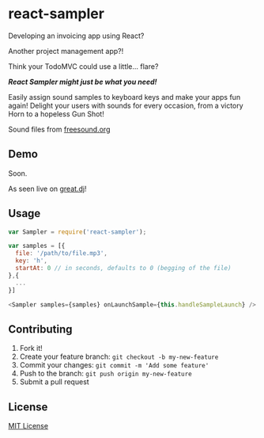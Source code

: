 react-sampler
==============

Developing an invoicing app using React?

Another project management app?!

Think your TodoMVC could use a little... flare?

___React Sampler might just be what you need!___

Easily assign sound samples to keyboard keys and make your apps fun again!
Delight your users with sounds for every occasion, from a victory Horn to a hopeless Gun Shot!

Sound files from [freesound.org](http://freesound.org/)

## Demo
Soon.

As seen live on [great.dj](http://great.dj/)!

## Usage

```javascript
var Sampler = require('react-sampler');

var samples = [{
  file: '/path/to/file.mp3',
  key: 'h',
  startAt: 0 // in seconds, defaults to 0 (begging of the file)
},{
  ...
}]

<Sampler samples={samples} onLaunchSample={this.handleSampleLaunch} />
```

## Contributing

1. Fork it!
2. Create your feature branch: `git checkout -b my-new-feature`
3. Commit your changes: `git commit -m 'Add some feature'`
4. Push to the branch: `git push origin my-new-feature`
5. Submit a pull request

## License

[MIT License](http://opensource.org/licenses/MIT)
